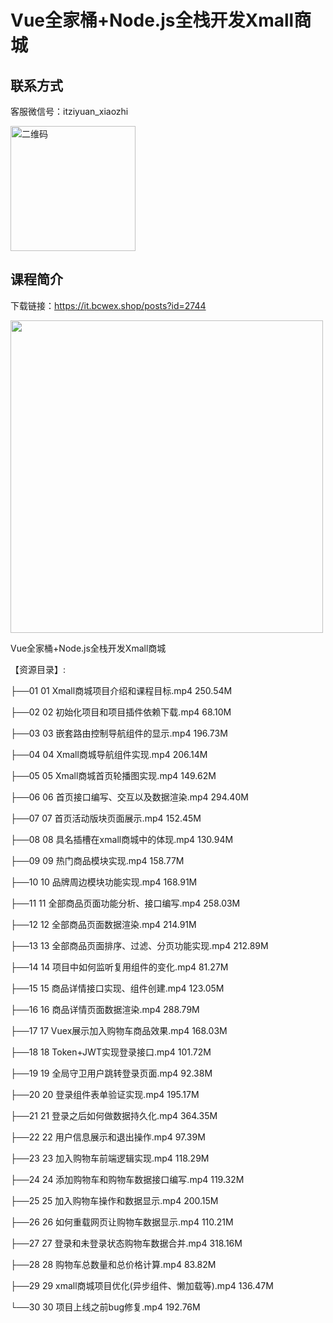 # Vue全家桶+Node.js全栈开发Xmall商城

## 联系方式

客服微信号：itziyuan_xiaozhi

<img src="https://ziyuanyun.oss-cn-guangzhou.aliyuncs.com/common/20240614073449/666b82192834a.jpg" width="200" height="200" alt="二维码">

## 课程简介

下载链接：https://it.bcwex.shop/posts?id=2744

<img src="https://ziyuanyun.oss-cn-guangzhou.aliyuncs.com/yun/20240515184254/664491ae060de.jpg" width="500" alt="">

  Vue全家桶+Node.js全栈开发Xmall商城



 【资源目录】:

 ├──01 01 Xmall商城项目介绍和课程目标.mp4 250.54M

 ├──02 02 初始化项目和项目插件依赖下载.mp4 68.10M

 ├──03 03 嵌套路由控制导航组件的显示.mp4 196.73M

 ├──04 04 Xmall商城导航组件实现.mp4 206.14M

 ├──05 05 Xmall商城首页轮播图实现.mp4 149.62M

 ├──06 06 首页接口编写、交互以及数据渲染.mp4 294.40M

 ├──07 07 首页活动版块页面展示.mp4 152.45M

 ├──08 08 具名插槽在xmall商城中的体现.mp4 130.94M

 ├──09 09 热门商品模块实现.mp4 158.77M

 ├──10 10 品牌周边模块功能实现.mp4 168.91M

 ├──11 11 全部商品页面功能分析、接口编写.mp4 258.03M

 ├──12 12 全部商品页面数据渲染.mp4 214.91M

 ├──13 13 全部商品页面排序、过滤、分页功能实现.mp4 212.89M

 ├──14 14 项目中如何监听复用组件的变化.mp4 81.27M

 ├──15 15 商品详情接口实现、组件创建.mp4 123.05M

 ├──16 16 商品详情页面数据渲染.mp4 288.79M

 ├──17 17 Vuex展示加入购物车商品效果.mp4 168.03M

 ├──18 18 Token+JWT实现登录接口.mp4 101.72M

 ├──19 19 全局守卫用户跳转登录页面.mp4 92.38M

 ├──20 20 登录组件表单验证实现.mp4 195.17M

 ├──21 21 登录之后如何做数据持久化.mp4 364.35M

 ├──22 22 用户信息展示和退出操作.mp4 97.39M

 ├──23 23 加入购物车前端逻辑实现.mp4 118.29M

 ├──24 24 添加购物车和购物车数据接口编写.mp4 119.32M

 ├──25 25 加入购物车操作和数据显示.mp4 200.15M

 ├──26 26 如何重载网页让购物车数据显示.mp4 110.21M

 ├──27 27 登录和未登录状态购物车数据合并.mp4 318.16M

 ├──28 28 购物车总数量和总价格计算.mp4 83.82M

 ├──29 29 xmall商城项目优化(异步组件、懒加载等).mp4 136.47M

 └──30 30 项目上线之前bug修复.mp4 192.76M

  